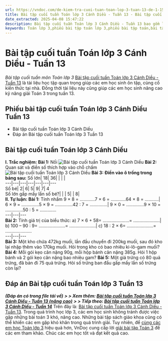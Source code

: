 ```yaml
---
url: https://vndoc.com/de-kiem-tra-cuoi-tuan-toan-lop-3-tuan-13-de-1-152043
title: Bài tập cuối tuần Toán lớp 3 Cánh Diều - Tuần 13 - Bài tập cuối tuần môn Toán lớp 3 - VnDoc.com
date_extracted: 2025-04-08 15:47:22
description: Bài tập cuối tuần Toán lớp 3 Cánh Diều - Tuần 13 bao gồm lời giải chi tiết cho từng bài tập giúp các em học sinh ôn tập, nâng cao kỹ năng giải Toán lớp 3 của mình.
keywords: Toán lớp 3,phiếu bài tập toán lớp 3,phiếu bài tập toán,bài tập cuối tuần,phiếu bài tập cuối tuần lớp 3,bài tập cuối tuần lớp 3,phiếu bài tập cuối tuần lớp 3 có lời giải,đáp án phiếu bài tập cuối tuần lớp 3,toán nâng cao lớp 3,bài tập Toán lớp 3,giải Toán lớp 3,giải bài tập Toán lớp 3,bài tập cuối tuần lớp 3 tuần 13,Bài tập cuối tuần Toán lớp 3 Cánh Diều,Bài tập cuối tuần Toán lớp 3 Cánh Diều tuần 13
---
```


# Bài tập cuối tuần Toán lớp 3 Cánh Diều - Tuần 13
 _Bài tập cuối tuần môn Toán lớp 3_
[Bài tập cuối tuần Toán lớp 3 Cánh Diều - Tuần 13](<https://vndoc.com/de-kiem-tra-cuoi-tuan-toan-lop-3-tuan-13-de-1-152043?t=31>) là tài liệu học tập quan trọng giúp các em học sinh ôn tập, củng cố kiến thức tại nhà. Đồng thời tài liệu này cũng giúp các em học sinh nâng cao kỹ năng giải Toán 3 trong tuần 13.
## Phiếu bài tập cuối tuần Toán lớp 3 Cánh Diều Tuần 13
  * Bài tập cuối tuần Toán lớp 3 Cánh Diều
  * Đáp án Bài tập cuối tuần Toán lớp 3 Tuần 13

## Bài tập cuối tuần Toán lớp 3 Cánh Diều
**I. Trắc nghiệm:**
**Bài 1:** Nối
![Bài tập cuối tuần Toán lớp 3 Cánh Diều](https://i.vdoc.vn/data/image/2022/12/03/bai-tap-cuoi-tuan-lop-3-mon-toan-canh-dieu-tuan-13-a.jpg)
**Bài 2:** Quan sát và điền số thích hợp vào chỗ chấm
![Bài tập cuối tuần Toán lớp 3 Cánh Diều](https://i.vdoc.vn/data/image/2022/12/03/bai-tap-cuoi-tuan-lop-3-mon-toan-canh-dieu-tuan-13-b.jpg)
**Bài 3: Điền vào ô trống trong bảng sau:**
Số lớn| 18| 36| | | |   
---|---|---|---|---|---|---  
Số bé| 2| 6| 5| 9| 7| 4  
Số lớn gấp mấy lần số bé?| | | 5| | 8|   
**II. Tự luận:**
**Bài 1:** Tính nhẩm
9 × 8 = …………7 × 6 = …………64 × 8 = ………..| 6 × 9 = …………..5 × 9 = …………..42 : 7 = …………..| 9 × 0 = …………..9 × 10 = …………..50 : 5 = ………….  
---|---|---  
**Bài 2:** Tính giá trị của biểu thức:
a\) 7 × 6 + 58= …………………= …………………| b\) 100 – 90 : 9= …………………= …………………| c\) 18 : 2 × 6= …………………= …………………  
---|---|---  
**Bài 3:** Một kho chứa 472kg muối, lần đầu chuyển đi 200kg muối, sau đó kho lại nhập thêm vào 170kg muối. Hỏi trong kho có bao nhiêu ki-lô-gam muối?
**Bài 4:** Mỗi gói kẹo cân nặng 90g, mỗi hộp bánh cân nặng 385g. Hỏi 1 hộp bánh và 2 gói kẹo cân nặng bao nhiêu gam?
**Bài 5:** Một giá trứng có 80 quả trứng, đã bán đi 75 quả trứng. Hỏi số trứng ban đầu gấp mấy lần số trứng còn lại?
## Đáp án Bài tập cuối tuần Toán lớp 3 Tuần 13
 _**\(Đáp án có trong file tải về\)**_
_**> > Xem thêm: [Bài tập cuối tuần Toán lớp 3 Cánh Diều - Tuần 13 \(nâng cao\)](<https://vndoc.com/phieu-bai-tap-cuoi-tuan-toan-3-tuan-13-187710>)**_
_**> > Tiếp theo: [Bài tập cuối tuần Toán lớp 3 Cánh Diều - Tuần 14](<https://vndoc.com/de-kiem-tra-cuoi-tuan-toan-lop-3-tuan-14-de-2-152054>)**_
Trên đây là: [Bài tập cuối tuần Toán lớp 3 Cánh Diều - Tuần 13](<https://vndoc.com/de-kiem-tra-cuoi-tuan-toan-lop-3-tuan-13-de-1-152043>). Trong quá trình học lớp 3, các em học sinh không tránh được việc gặp những bài toán 3 khó, nâng cao. Những bài tập sách giáo khoa cũng có thể khiến các em gặp khó khăn trong quá trình giải. Tuy nhiên, để [cùng các em học Toán lớp 3](<https://vndoc.com/giai-cung-em-hoc-toan-lop3>) hiệu quả hơn, VnDoc cung cấp lời [giải bài tập Toán 3](<https://vndoc.com/giai-bai-tap-lop3>) để các em tham khảo. Chúc các em học tốt và đạt kết quả cao.
